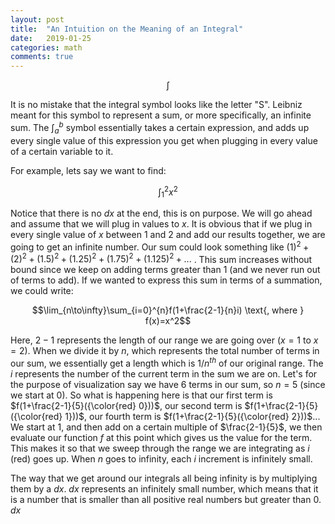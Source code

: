 ```yaml
---
layout: post
title:  "An Intuition on the Meaning of an Integral"
date:   2019-01-25
categories: math
comments: true
---
```


$$\int$$

It is no mistake that the integral symbol looks like the letter "S".  Leibniz meant for this symbol to represent a sum, or more specifically, an infinite sum.  The $\int_{a}^{b}$ symbol essentially takes a certain expression, and adds up every single value of this expression you get when plugging in every value of a certain variable to it.

For example, lets say we want to find:

$$\int_{1}^{2}x^2$$

Notice that there is no $dx$ at the end, this is on purpose.  We will go ahead and assume that we will plug in values to $x$.  It is obvious that if we plug in every single value of $x$ between $1$ and $2$ and add our results together, we are going to get an infinite number.  Our sum could look something like $(1)^2+(2)^2+(1.5)^2+(1.25)^2+(1.75)^2+(1.125)^2+...$ .  This sum increases without bound since we keep on adding terms greater than 1 (and we never run out of terms to add).  If we wanted to express this sum in terms of a summation, we could write:

$$\lim_{n\to\infty}\sum_{i=0}^{n}f(1+\frac{2-1}{n}i) \text{, where } f(x)=x^2$$

Here, ${2-1}$ represents the length of our range we are going over ($x=1$ to $x=2$).  When we divide it by $n$, which represents the total number of terms in our sum, we essentially get a length which is $1/n^{th}$ of our original range.  The $i$ represents the number of the current term in the sum we are on.  Let's for the purpose of visualization say we have 6 terms in our sum, so $n=5$ (since we start at $0$).  So what is happening here is that our first term is $f(1+\frac{2-1}{5}({\color{red} 0}))$, our second term is $f(1+\frac{2-1}{5}({\color{red} 1}))$, our fourth term is $f(1+\frac{2-1}{5}({\color{red} 2}))$... We start at 1, and then add on a certain multiple of $\frac{2-1}{5}$, we then evaluate our function $f$ at this point which gives us the value for the term.  This makes it so that we sweep through the range we are integrating as $i$ (red) goes up.  When $n$ goes to infinity, each $i$ increment is infinitely small.

The way that we get around our integrals all being infinity is by multiplying them by a $dx$.  $dx$ represents an infinitely small number, which means that it is a number that is smaller than all positive real numbers but greater than $0$.  $dx$
